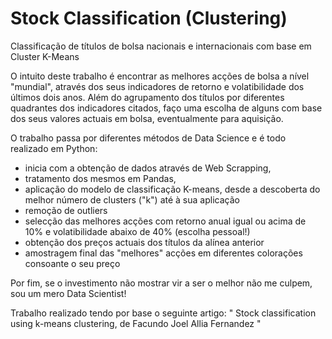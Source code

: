 # Stock Classification (Clustering)
Classificação de títulos de bolsa nacionais e internacionais com base em Cluster K-Means

O intuito deste trabalho é encontrar as melhores acções de bolsa a nível "mundial", através dos seus indicadores de retorno e volatibilidade dos últimos dois anos. 
Além do agrupamento dos títulos por diferentes quadrantes dos indicadores citados, faço uma escolha de alguns com base dos seus valores actuais em bolsa, eventualmente para aquisição.

O trabalho passa por diferentes métodos de Data Science e é todo realizado em Python:
* inicia com a obtenção de dados através de Web Scrapping, 
* tratamento dos mesmos em Pandas,  
* aplicação do modelo de classificação K-means, desde a descoberta do melhor número de clusters ("k") até à sua aplicação
* remoção de outliers
* selecção das melhores acções com retorno anual igual ou acima de 10% e volatibilidade abaixo de 40% (escolha pessoal!)
* obtenção dos preços actuais dos títulos da alínea anterior
* amostragem final das "melhores" acções em diferentes colorações consoante o seu preço

Por fim, se o investimento não mostrar vir a ser o melhor não me culpem, sou um mero Data Scientist!

Trabalho realizado tendo por base o seguinte artigo:
"
Stock classification using k-means clustering, de Facundo Joel Allia Fernandez
"

